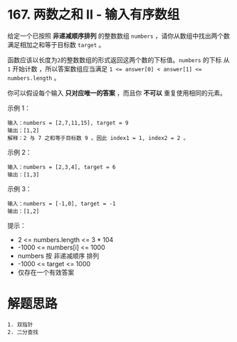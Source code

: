 # 167. 两数之和 II - 输入有序数组
给定一个已按照 **非递减顺序排列**  的整数数组 `numbers` ，请你从数组中找出两个数满足相加之和等于目标数 `target` 。

函数应该以长度为`2`的整数数组的形式返回这两个数的下标值。`numbers` 的下标 从 `1` 开始计数 ，所以答案数组应当满足 `1 <= answer[0] < answer[1] <= numbers.length` 。

你可以假设每个输入 **只对应唯一的答案** ，而且你 **不可以** 重复使用相同的元素。


示例 1：
```
输入：numbers = [2,7,11,15], target = 9
输出：[1,2]
解释：2 与 7 之和等于目标数 9 。因此 index1 = 1, index2 = 2 。
```
示例 2：
```
输入：numbers = [2,3,4], target = 6
输出：[1,3]
```

示例 3：
```
输入：numbers = [-1,0], target = -1
输出：[1,2]
```

提示：

- 2 <= numbers.length <= 3 * 104
- -1000 <= numbers[i] <= 1000
- numbers 按 非递减顺序 排列
- -1000 <= target <= 1000
- 仅存在一个有效答案

# 解题思路
```
1. 双指针
2. 二分查找
```